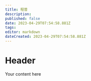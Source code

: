 ```yaml
---
title: 程普
description: 
published: false
date: 2023-04-29T07:54:58.881Z
tags: 
editor: markdown
dateCreated: 2023-04-29T07:54:58.881Z
---
```


# Header
Your content here
